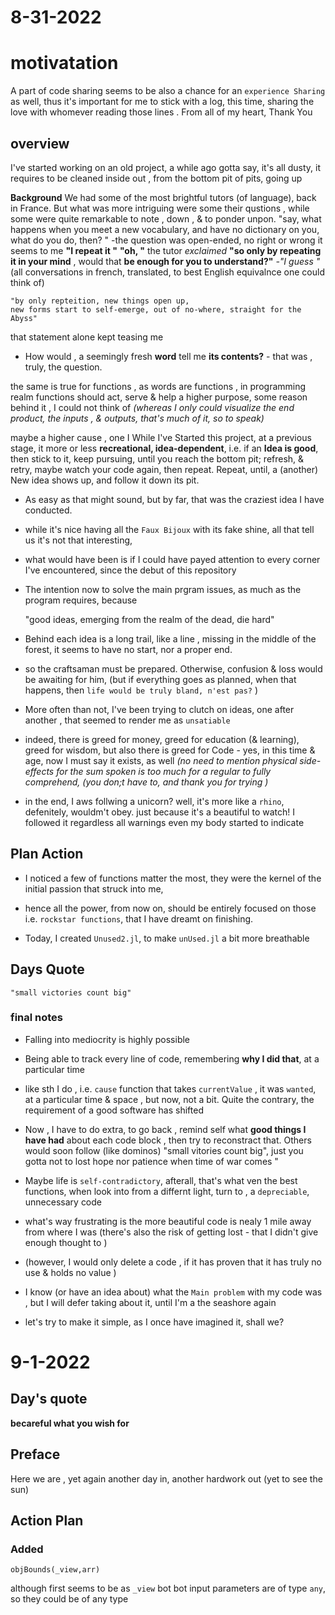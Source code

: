 # 8-31-2022 

# motivatation 
A part of code sharing seems to be also a chance for an `experience Sharing` as well, thus it's important for me to stick with a log, this time, sharing the love with whomever reading those lines . From all of my heart, 
Thank You 

## overview 
I've started working on an old project, a  while ago
gotta say, it's all dusty, it requires to be cleaned inside out , from  the bottom pit of pits, going up

**Background** 
We had some of the most brightful tutors (of language), back in France. But what was more intriguing were some their qustions , while some were quite remarkable to note , down , & to ponder unpon.
"say, what happens when you meet a new vocabulary, and have no dictionary on you, what do you do, then? "
-the question was open-ended, no right or wrong it seems to me 
**"I repeat it "**
**"oh, "** the tutor *exclaimed* **"so only by repeating it in your mind** , would that **be enough for you to understand?"**
*-"I guess "*
(all conversations in french, translated, to best English equivalnce one could think of)

    "by only repteition, new things open up,
    new forms start to self-emerge, out of no-where, straight for the Abyss"
that statement alone kept teasing me
- How would , a seemingly fresh **word** tell me **its contents?** - that was , truly, the question. 

the same is true for functions , as words are functions ,
in programming realm functions should act, serve & help a higher purpose, some reason behind it , I could not think of *(whereas I only could visualize the end product, the inputs , & outputs, that's much of it, so to speak)* 

maybe a higher cause , one I 
While I've Started this project, at a previous stage, it  more or less **recreational, idea-dependent**, i.e. if an **Idea is good**, then stick to it, keep  pursuing, until you reach the bottom pit; refresh, & retry, maybe watch your code again, then repeat. Repeat, until, a (another) New idea shows up, and follow it down its pit. 

- As easy as that might sound, but by far, that was the craziest idea I have conducted.

- while it's nice having all the `Faux Bijoux` with its fake shine, all that  tell us it's not that interesting,

- what would have been is if I could have payed attention to every corner I've encountered, since the debut of this repository 

- The intention now to solve the main prgram issues, as much as the program requires, because 

    "good ideas, emerging from the realm of the dead,  die hard"

- Behind each idea is a long trail, like a line , missing in the middle of the forest, it seems to have no start, nor a proper end.
- so the craftsaman must be prepared. Otherwise, confusion & loss would be awaiting for him, (but if everything goes as planned, when that happens, then `life would be truly bland, n'est pas?` )

 - More often than not,  I've been trying to clutch on ideas, one after another , that seemed to render me as  `unsatiable`

- indeed, there is greed for money, greed for education (& learning), greed for wisdom, but also there is greed for Code - yes, in this time & age, now I must say it exists, as well *(no need to mention physical side-effects for the sum spoken is too  much for a regular to fully comprehend, (you don;t have to, and thank you for trying )*

- in the end, I aws follwing  a unicorn? well, it's more like  a `rhino`, defenitely, wouldm't obey. just because it's a beautiful  to watch! I followed it regardless all warnings even my body started to indicate 


## Plan Action 

- I noticed a few of functions matter the most, they were the kernel of the initial passion that struck into me,

- hence all the power, from now on, should be entirely focused on those i.e. `rockstar functions`, that I have dreamt on finishing.

- Today, I created `Unused2.jl`, to make `unUsed.jl` a bit more breathable 

## Days Quote
    "small victories count big"
### final notes 

- Falling into mediocrity is highly possible 

- Being able to track every line of code, remembering **why I did that**, at a particular time
- like sth I do , i.e. `cause` function that takes `currentValue` , it was `wanted`, at a particular time & space , but now, not a bit. Quite the contrary, the requirement of a good software has shifted

- Now , I have to do extra, to  go back , remind self what **good things I have had** about each code block , then try to reconstract that. Others would soon follow (like dominos)
    "small vitories count big", just you gotta not to lost hope nor patience when time of war comes "

- Maybe life is `self-contradictory`, afterall, that's what ven the best  functions, when look into from a differnt light,  turn to , a `depreciable`, unnecessary code 
- what's way frustrating is the more beautiful code is nealy 1 mile away from where I was (there's also the risk of getting lost - that I didn't give enough thought to )

- (however, I would only delete a code , if it has proven that it has truly no use & holds no value )

- I know (or have an idea about) what the `Main problem` with my code was , but I will defer taking about it, until I'm a the seashore again  

- let's try to make it simple, as I once have imagined it, shall we? 

# 9-1-2022

## Day's quote
**becareful what you wish for**

## Preface
Here we are , yet again
another day in, another hardwork out  (yet to see the sun)




## Action Plan

### Added 

`objBounds(_view,arr)`

although first seems to be as `_view` bot bot input parameters are of type `any`, 
so they could be of any type 


